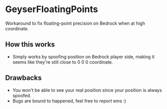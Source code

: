 # GeyserFloatingPoints
Workaround to fix floating-point precision on Bedrock when at high coordinate.

## How this works
- Simply works by spoofing position on Bedrock player side, making it seems like they're still close to 0 0 0 coordinate.

## Drawbacks
- You won't be able to see your real position since your position is always spoofed.
- Bugs are bound to happened, feel free to report ems :)
